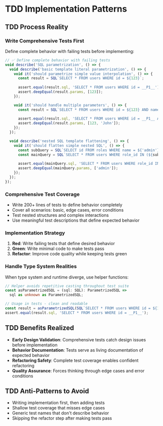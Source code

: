 # TDD Implementation Patterns

## TDD Process Reality

### Write Comprehensive Tests First

Define complete behavior with failing tests before implementing:

```typescript
// ✅ Define complete behavior with failing tests
void describe('SQL parametrization', () => {
  void describe('basic template literal parametrization', () => {
    void it('should parametrize simple value interpolation', () => {
      const result = SQL`SELECT * FROM users WHERE id = ${123}`;
      
      assert.equal(result.sql, 'SELECT * FROM users WHERE id = __P1__');
      assert.deepEqual(result.params, [123]);
    });

    void it('should handle multiple parameters', () => {
      const result = SQL`SELECT * FROM users WHERE id = ${123} AND name = ${'John'}`;
      
      assert.equal(result.sql, 'SELECT * FROM users WHERE id = __P1__ AND name = __P2__');
      assert.deepEqual(result.params, [123, 'John']);
    });
  });

  void describe('nested SQL template flattening', () => {
    void it('should flatten simple nested SQL', () => {
      const subQuery = SQL`SELECT id FROM roles WHERE name = ${'admin'}`;
      const mainQuery = SQL`SELECT * FROM users WHERE role_id IN (${subQuery})`;
      
      assert.equal(mainQuery.sql, 'SELECT * FROM users WHERE role_id IN (SELECT id FROM roles WHERE name = __P1__)');
      assert.deepEqual(mainQuery.params, ['admin']);
    });
  });
});
```

### Comprehensive Test Coverage

- Write 200+ lines of tests to define behavior completely
- Cover all scenarios: basic, edge cases, error conditions
- Test nested structures and complex interactions
- Use meaningful test descriptions that define expected behavior

### Implementation Strategy

1. **Red**: Write failing tests that define desired behavior
2. **Green**: Write minimal code to make tests pass  
3. **Refactor**: Improve code quality while keeping tests green

### Handle Type System Realities

When type system and runtime diverge, use helper functions:

```typescript
// Helper avoids repetitive casting throughout test suite
const asParametrizedSQL = (sql: SQL): ParametrizedSQL => 
  sql as unknown as ParametrizedSQL;

// Usage in tests - clean and readable
const result = asParametrizedSQL(SQL`SELECT * FROM users WHERE id = ${123}`);
assert.equal(result.sql, 'SELECT * FROM users WHERE id = __P1__');
```

## TDD Benefits Realized

- **Early Design Validation**: Comprehensive tests catch design issues before implementation
- **Behavior Documentation**: Tests serve as living documentation of expected behavior
- **Refactoring Safety**: Complete test coverage enables confident refactoring
- **Quality Assurance**: Forces thinking through edge cases and error conditions

## TDD Anti-Patterns to Avoid

- Writing implementation first, then adding tests
- Shallow test coverage that misses edge cases
- Generic test names that don't describe behavior
- Skipping the refactor step after making tests pass